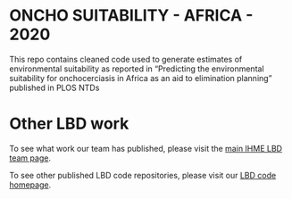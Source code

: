 # ONCHO SUITABILITY - AFRICA - 2020

This repo contains cleaned code used to generate estimates of environmental suitability as reported in “Predicting the environmental suitability for onchocerciasis in Africa as an aid to elimination planning” published in PLOS NTDs

# Other LBD work

To see what work our team has published, please visit the [main IHME LBD team page](http://www.healthdata.org/lbd).

To see other published LBD code repositories, please visit our [LBD code homepage](https://github.com/ihmeuw/lbd).
